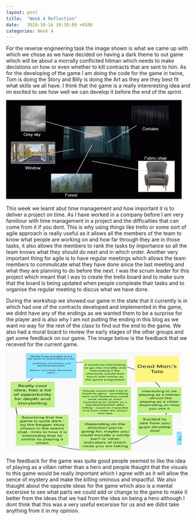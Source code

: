 ```yaml
---
layout: post
title:  "Week 4 Reflection"
date:   2020-10-16 10:30:00 +0100
categories: Week 4
---
```

For the reverse engineering task the image shown is what we came up with which we chose as we have decided on having a dark theme to out game which will be about a morrally conflicted hitman which needs to make decistions on how or even whether to kill contracts that are sent to him. As for the developing of the game I am doing the code for the game in twine, Tom is doing the Story and Billy is doing the Art as they are they best fit what skills we all have. I think that the game is a really intereresting idea and im excited to see how well we can develop it before the end of the sprint.

<img src="https://raw.githubusercontent.com/f15h96/f15h96.github.io/gh-pages/Pics/Week3.png" width="480" height="270" frameBorder="0">

This week we learnt abut time management and how important it is to deliver a project on time. As I have worked in a company before I am very familiour with time management in a project and the difficalties that can come from it if you dont. This is why  using things like trello or some sort of agile approach is really useful as it allows all the members of the team to know what people are working on and how far through they are in those tasks, it also allows the members to rank the tasks by importance so all the team knows what they should do next and in which order. Another very important thing for agile is to have regular meetings which allows the team members to commulicate what they have done since the last meeting and what they are planning to do before the next. I was the scrum leader for this project which meant that I was to create the trello board and to make sure that the board is being updated when people compleate thair tasks and to organise the regular meeting to discus what we have done. 

During the workshop we showed our game in the state that it currently is in which had one of the contracts developed and implemented in the game, we didnt have any of the endings as we wanted them to be a surprise for the player and is also why I am not putting the ending in this blog as we want no way for the rest of the class to find out the end to the game. We also had a mural board to review the early stages of the other groups and get some feedback on our game. The image below is the feedback that we receved for the current game.

<img src="https://raw.githubusercontent.com/f15h96/f15h96.github.io/gh-pages/Pics/DMT_Feedback.PNG" width="480" height="270" frameBorder="0">

The feedback for the game was quite good people seemed to like the idea of playing as a villain rather than a hero and people thaught that the visuals to this game would be really important which I agree with as it will allow the sence of mystery and make the killing ominous and impactful. We also thaught about the opposite ideas for the game which also is a mental excersise to see what parts we could add or change to the game to make it better from the ideas that we had from the idea on being a hero although I dont think that this was a very useful excersise for us and we didnt take anything from it in my opinion.
